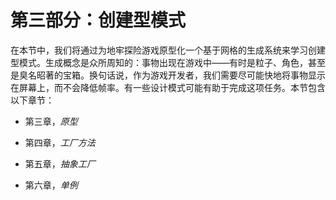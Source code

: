 # 第三部分：创建型模式

在本节中，我们将通过为地牢探险游戏原型化一个基于网格的生成系统来学习创建型模式。生成概念是众所周知的：事物出现在游戏中——有时是粒子、角色，甚至是臭名昭著的宝箱。换句话说，作为游戏开发者，我们需要尽可能快地将事物显示在屏幕上，而不会降低帧率。有一些设计模式可能有助于完成这项任务。本节包含以下章节：

+   第三章，*原型*

+   第四章，*工厂方法*

+   第五章，*抽象工厂*

+   第六章，*单例*
